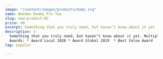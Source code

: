 ```yaml
---
image: "/content/images/products/dumy.svg"
name: Wooden Dummy Pro Two
slug: new-product-02
price: 40
excerpt: Something that you truly need, but haven’t know about it yet
description: |-
  Something that you truly need, but haven’t know about it yet. Multiple winner of Community Awarads.
  Awards: * Award Local 2020 * Award Global 2019  * Best Value Award
tag: popular

---
```

